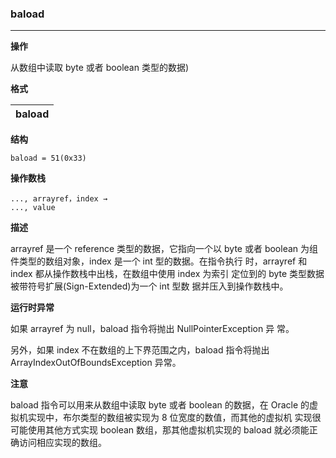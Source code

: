 ### baload

----

**操作**

从数组中读取 byte 或者 boolean 类型的数据)

**格式**

|  baload |
| --------:   |



**结构**
```
baload = 51(0x33)
```

**操作数栈**
```
..., arrayref，index →
..., value
```

**描述**

arrayref 是一个 reference 类型的数据，它指向一个以 byte 或者 boolean 为组件类型的数组对象，index 是一个 int 型的数据。在指令执行 时，arrayref 和 index 都从操作数栈中出栈，在数组中使用 index 为索引 定位到的 byte 类型数据被带符号扩展(Sign-Extended)为一个 int 型数
据并压入到操作数栈中。

**运行时异常**

如果 arrayref 为 null，baload 指令将抛出 NullPointerException 异 常。

另外，如果 index 不在数组的上下界范围之内，baload 指令将抛出 ArrayIndexOutOfBoundsException 异常。

**注意**

baload 指令可以用来从数组中读取 byte 或者 boolean 的数据，在 Oracle 的虚拟机实现中，布尔类型的数组被实现为 8 位宽度的数值，而其他的虚拟机 实现很可能使用其他方式实现 boolean 数组，那其他虚拟机实现的 baload 就必须能正确访问相应实现的数组。
